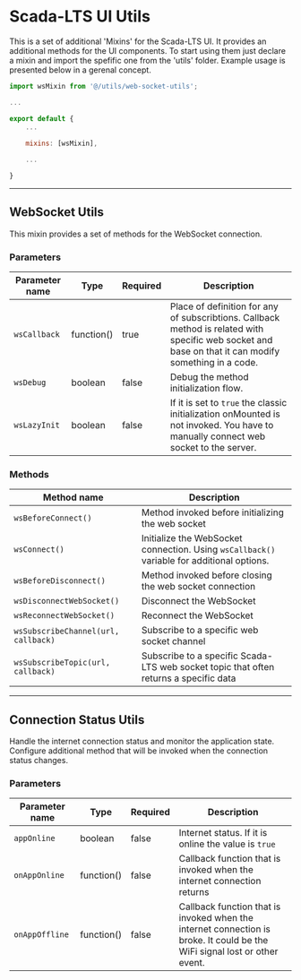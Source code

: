 # Scada-LTS UI Utils
This is a set of additional 'Mixins' for the Scada-LTS UI.
It provides an additional methods for the UI components.
To start using them just declare a mixin and import the spefific
one from the 'utils' folder. Example usage is presented below
in a gerenal concept.

```js
import wsMixin from '@/utils/web-socket-utils';

...

export default {
    ...
    
    mixins: [wsMixin],

    ...

}
```
--- 

## WebSocket Utils
This mixin provides a set of methods for the WebSocket connection.

### Parameters
| Parameter name | Type | Required | Description |
| --- | --- | --- | --- |
| `wsCallback` | function() | true | Place of definition for any of subscribtions. Callback method is related with specific web socket and base on that it can modify something in a code. |
| `wsDebug` | boolean | false | Debug the method initialization flow. |
| `wsLazyInit` | boolean | false | If it is set to `true` the classic initialization onMounted is not invoked. You have to manually connect web socket to the server. |

### Methods

| Method name | Description |
| --- | --- | 
| `wsBeforeConnect()` | Method invoked before initializing the web socket |
| `wsConnect()` | Initialize the WebSocket connection. Using `wsCallback()` variable for additional options. |
| `wsBeforeDisconnect()` | Method invoked before closing the web socket connection |
| `wsDisconnectWebSocket()` | Disconnect the WebSocket |
| `wsReconnectWebSocket()` | Reconnect the WebSocket |
| `wsSubscribeChannel(url, callback)` | Subscribe to a specific web socket channel |
| `wsSubscribeTopic(url, callback)` | Subscribe to a specific Scada-LTS web socket topic that often returns a specific data |

---
## Connection Status Utils
Handle the internet connection status and monitor the application state. Configure additional method that will be invoked when the connection status changes.

### Parameters
| Parameter name | Type | Required | Description |
| --- | --- | --- | --- |
| `appOnline` | boolean | false | Internet status. If it is online the value is `true` |
| `onAppOnline` | function() | false | Callback function that is invoked when the internet connection returns |
| `onAppOffline` | function() | false | Callback function that is invoked when the internet connection is broke. It could be the WiFi signal lost or other event. |

